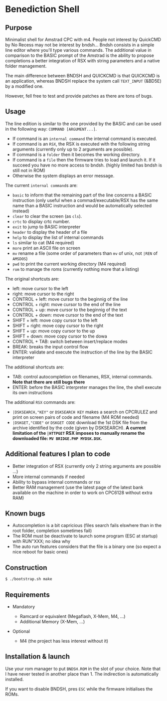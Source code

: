 # Benediction Shell 


## Purpose

 Minimalist shell for Amstrad CPC with m4. People not interest by QuickCMD by No Recess may not be interest by bndsh...
 Bndsh consists in a simple line editor where you'll type various commands. 
 The additional value in comparison to the BASIC prompt of the Amstrad is the ability to propose completions a better integration of RSX with string parameters and a native folder management.

The main difference between BNDSH and QUICKCMD is that QUICKCMD is an application, whereas BNDSH replace the system call `TEXT_INPUT` (&BD5E) by a modified one.

However, fell free to test and provide patches as there are tons of bugs.


## Usage

The line edition is similar to the one provided by the BASIC and can be used in the following way: `COMMAND [ARGUMENT...]`.

 - If command is an `internal command` the internal command is executed.
 - If command is an `RSX`, the RSX is executed with the following string arguments (currently only up to 2 arguments are possible).
 - If command is a `folder` then it becomes the working directory.
 - If command is a `file` then the firmware tries to load and launch it. If it succeed you have no more access to bndsh. (highly limited has bndsh is still not in ROM)
 - Otherwise the system displays an error message.


 The current `internal command`s are:

  - `basic` to inform that the remaining part of the line concerns a BASIC instruction (only useful when a commad/executable/RSX has the same name than a BASIC instruction and would be automatically selected instead)
  - `clear` to clear the screen (as `cls`).
  - `crtc` to display crtc number.
  - `exit` to jump to BASIC interpreter
  - `header` to display the header of a file
  - `help` to display the list of internal commands
  - `ls` similar to cat (M4 required)
  - `more` print an ASCII file on screen
  - `mv` rename a file (some order of parameters than `mv` of unix, not `|REN` of `AMSDOS`)
  - `pwd` to print the current working directory (M4 required)
  - `rom` to manage the roms (currently nothing more that a listing)


 The original shortcuts are:

  - left: move cursor to the left
  - right: move cursor to the right
  - CONTROL + left: move cursor to the beginnig of the line
  - CONTROL + right: move cursor to the end of the line
  - CONTROL + up: move cursor to the beginnig of the text
  - CONTROL + down: move cursor to the end of the text
  - SHIFT + left: move copy cursor to the left
  - SHIFT + right: move copy cursor to the right
  - SHIFT + up: move copy cursor to the up
  - SHIFT + down: move copy cursor to the dowa
  - CONTROL + TAB: switch between insert/replace modes
  - BREAK: breaks the input control flow
  - ENTER: validate and execute the instruction of the line by the BASIC interpreter

The additional shortcuts are:

  - TAB: control autocompletion on filenames, RSX, internal commands. **Note that there are still bugs there**
  - ENTER: before the BASIC interpreter manages the line, the shell execute its own instructions

The additional `RSX` commands are:

 - `|DSKSEARCH,"KEY"` or `DSKSEARCH KEY` makes a search on CPCRULEZ and print on screen pairs of code and filename (M4 ROM needed)
- `|DSKGET,"CODE"` or `DSKGET CODE` download the 1st DSK file from the archive identified by the code (given by DSKSEARCH). **A current limitation of the `|HTTPGET` RSX imposes to manually rename the downloaded file: `MV BRIDGE.PHP MYDSK.DSK`.**


## Additional features I plan to code

 - Better integration of RSX (currently only 2 string arguments are possible ...)
 - More internal commands if needed
 - Ability to bypass internal commands or rsx
 - Better RAM management (use the latest page of the latest bank available on the machine in order to work on CPC6128 without extra RAM)


## Known bugs

 - Autocompletion is a bit capricious (files search fails elswhere than in the root folder, completion sometimes fail)
 - The ROM must be deactivate to launch some program (ESC at startup) with RUN"XXX; no idea why
 - The auto run features considers that the file is a binary one (so expect a nice reboot for basic ones)

## Construction

~~~bash
$ ./bootstrap.sh make
~~~

## Requirements

  - Mandatory

    - Ramcard or equivalent (Megaflash, X-Mem, M4, ...)
    - Additional Memory (X-Mem, ...)

  - Optional

    - M4 (the project has less interest without it)
 

## Installation & launch

Use your rom manager to put `BNDSH.ROM` in the slot of your choice. Note that I have never tested in another place than 1.
The indirection is automatically installed.

If you want to disable BNDSH, pres `ESC` while the firmware initialises the ROMs.
